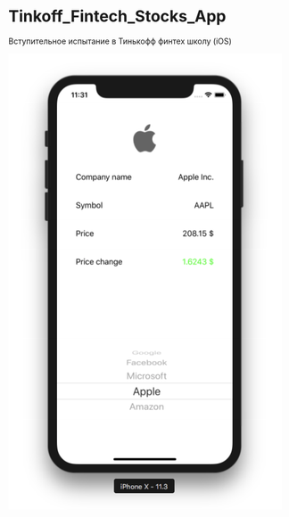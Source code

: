# Tinkoff_Fintech_Stocks_App
Вступительное испытание в Тинькофф финтех школу (iOS)

![](screenshot.png)
